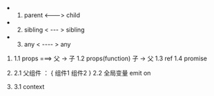 
* 1. parent <---> child
* 2. sibling < --- > sibling
* 3. any < ---- > any

1.  1.1 props ===> 父 -> 子
    1.2 props(function) 子 -> 父
    1.3 ref
    1.4 promise

2.  2.1 父组件 ： {
            组件1
            组件2
        }
    2.2 全局变量 emit on
    
3.  3.1 context



